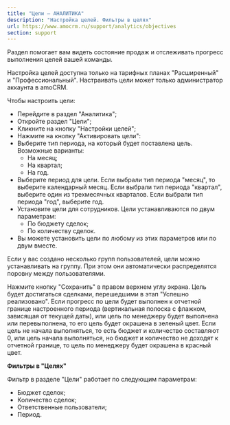 ```yaml
---
title: "Цели — АНАЛИТИКА"
description: "Настройка целей. Фильтры в целях"
url: https://www.amocrm.ru/support/analytics/objectives
section: support
---
```


Раздел помогает вам видеть состояние продаж и отслеживать прогресс выполнения целей вашей команды.

Настройка целей доступна только на тарифных планах "Расширенный" и "Профессиональный". Настраивать цели может только
администратор
аккаунта в amoCRM.

Чтобы настроить цели:

- Перейдите в раздел "Аналитика";
- Откройте раздел "Цели";
- Кликните на кнопку "Настройки целей";
- Нажмите на кнопку "Активировать цели":
- Выберите тип периода, на который будет поставлена цель. Возможные варианты:
  - На месяц;
  - На квартал;
  - На год.
- Выберите период для цели. Если выбрали тип периода "месяц", то выберите календарный месяц. Если выбрали тип
  периода "квартал", выберите
  один из трехмесячных кварталов. Если выбрали тип периода "год", выберите год.
- Установите цели для сотрудников. Цели устанавливаются по двум параметрам:
  - По бюджету сделок;
  - По количеству сделок.
- Вы можете установить цели по любому из этих параметров или по двум вместе.

Если у вас создано несколько групп пользователей, цели можно устанавливать на группу. При этом они автоматически
распределятся поровну
между пользователями.

Нажмите кнопку "Сохранить" в правом верхнем углу экрана. Цель будет достигаться сделками, перешедшими в этап "Успешно
реализовано". Если
прогресс по цели будет выполнен к отчетной границе настроенного периода (вертикальная полоска с флажком, зависящая
от текущей даты), или
цель по менеджеру будет выполнена или перевыполнена, то его цель будет окрашена в зеленый цвет. Если цель не начала
выполняться, то есть
бюджет и количество составляют 0, или цель начала выполняться, но бюджет и количество не доходят к отчетной границе,
то цель по менеджеру
будет окрашена в красный цвет.

**Фильтры в "Целях"**

Фильтр в разделе "Цели" работает по следующим параметрам:

- Бюджет сделок;
- Количество сделок;
- Ответственные пользователи;
- Период.